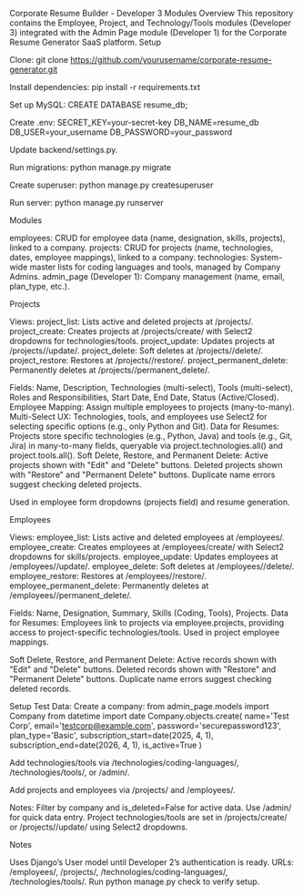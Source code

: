 Corporate Resume Builder - Developer 3 Modules
Overview
This repository contains the Employee, Project, and Technology/Tools modules (Developer 3) integrated with the Admin Page module (Developer 1) for the Corporate Resume Generator SaaS platform.
Setup

Clone: git clone https://github.com/yourusername/corporate-resume-generator.git

Install dependencies: pip install -r requirements.txt

Set up MySQL: CREATE DATABASE resume_db;

Create .env:
SECRET_KEY=your-secret-key
DB_NAME=resume_db
DB_USER=your_username
DB_PASSWORD=your_password


Update backend/settings.py.

Run migrations: python manage.py migrate

Create superuser: python manage.py createsuperuser

Run server: python manage.py runserver


Modules

employees: CRUD for employee data (name, designation, skills, projects), linked to a company.
projects: CRUD for projects (name, technologies, dates, employee mappings), linked to a company.
technologies: System-wide master lists for coding languages and tools, managed by Company Admins.
admin_page (Developer 1): Company management (name, email, plan_type, etc.).

Projects

Views:
project_list: Lists active and deleted projects at /projects/.
project_create: Creates projects at /projects/create/ with Select2 dropdowns for technologies/tools.
project_update: Updates projects at /projects/<pk>/update/.
project_delete: Soft deletes at /projects/<pk>/delete/.
project_restore: Restores at /projects/<pk>/restore/.
project_permanent_delete: Permanently deletes at /projects/<pk>/permanent_delete/.


Fields: Name, Description, Technologies (multi-select), Tools (multi-select), Roles and Responsibilities, Start Date, End Date, Status (Active/Closed).
Employee Mapping: Assign multiple employees to projects (many-to-many).
Multi-Select UX: Technologies, tools, and employees use Select2 for selecting specific options (e.g., only Python and Git).
Data for Resumes: Projects store specific technologies (e.g., Python, Java) and tools (e.g., Git, Jira) in many-to-many fields, queryable via project.technologies.all() and project.tools.all().
Soft Delete, Restore, and Permanent Delete:
Active projects shown with "Edit" and "Delete" buttons.
Deleted projects shown with "Restore" and "Permanent Delete" buttons.
Duplicate name errors suggest checking deleted projects.


Used in employee form dropdowns (projects field) and resume generation.

Employees

Views:
employee_list: Lists active and deleted employees at /employees/.
employee_create: Creates employees at /employees/create/ with Select2 dropdowns for skills/projects.
employee_update: Updates employees at /employees/<pk>/update/.
employee_delete: Soft deletes at /employees/<pk>/delete/.
employee_restore: Restores at /employees/<pk>/restore/.
employee_permanent_delete: Permanently deletes at /employees/<pk>/permanent_delete/.


Fields: Name, Designation, Summary, Skills (Coding, Tools), Projects.
Data for Resumes: Employees link to projects via employee.projects, providing access to project-specific technologies/tools.
Used in project employee mappings.



Soft Delete, Restore, and Permanent Delete:
Active records shown with "Edit" and "Delete" buttons.
Deleted records shown with "Restore" and "Permanent Delete" buttons.
Duplicate name errors suggest checking deleted records.








Setup Test Data:
Create a company:
from admin_page.models import Company
from datetime import date
Company.objects.create(
    name='Test Corp',
    email='testcorp@example.com',
    password='securepassword123',
    plan_type='Basic',
    subscription_start=date(2025, 4, 1),
    subscription_end=date(2026, 4, 1),
    is_active=True
)


Add technologies/tools via /technologies/coding-languages/, /technologies/tools/, or /admin/.

Add projects and employees via /projects/ and /employees/.



Notes:
Filter by company and is_deleted=False for active data.
Use /admin/ for quick data entry.
Project technologies/tools are set in /projects/create/ or /projects/<pk>/update/ using Select2 dropdowns.



Notes

Uses Django’s User model until Developer 2’s authentication is ready.
URLs: /employees/, /projects/, /technologies/coding-languages/, /technologies/tools/.
Run python manage.py check to verify setup.

